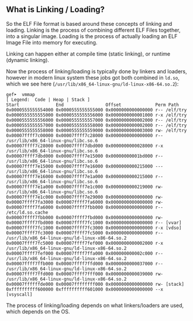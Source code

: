 ## What is Linking / Loading?

So the ELF File format is based around these concepts of linking and loading. Linking is the process of combining different ELF Files together, into a singular image. Loading is the process of actually loading an ELF Image File into memory for executing.

Linking can happen either at compile time (static linking), or runtime (dynamic linking).

Now the process of linking/loading is typically done by linkers and loaders, however in modern linux system these jobs got both combined in `ld.so`, which we see here (`/usr/lib/x86_64-linux-gnu/ld-linux-x86-64.so.2`):

```
gef➤  vmmap
[ Legend:  Code | Heap | Stack ]
Start              End                Offset             Perm Path
0x0000555555554000 0x0000555555555000 0x0000000000000000 r-- /elf/try
0x0000555555555000 0x0000555555556000 0x0000000000001000 r-x /elf/try
0x0000555555556000 0x0000555555557000 0x0000000000002000 r-- /elf/try
0x0000555555557000 0x0000555555558000 0x0000000000002000 r-- /elf/try
0x0000555555558000 0x0000555555559000 0x0000000000003000 rw- /elf/try
0x00007ffff7c00000 0x00007ffff7c28000 0x0000000000000000 r-- /usr/lib/x86_64-linux-gnu/libc.so.6
0x00007ffff7c28000 0x00007ffff7dbd000 0x0000000000028000 r-x /usr/lib/x86_64-linux-gnu/libc.so.6
0x00007ffff7dbd000 0x00007ffff7e15000 0x00000000001bd000 r-- /usr/lib/x86_64-linux-gnu/libc.so.6
0x00007ffff7e15000 0x00007ffff7e16000 0x0000000000215000 --- /usr/lib/x86_64-linux-gnu/libc.so.6
0x00007ffff7e16000 0x00007ffff7e1a000 0x0000000000215000 r-- /usr/lib/x86_64-linux-gnu/libc.so.6
0x00007ffff7e1a000 0x00007ffff7e1c000 0x0000000000219000 rw- /usr/lib/x86_64-linux-gnu/libc.so.6
0x00007ffff7e1c000 0x00007ffff7e29000 0x0000000000000000 rw- 
0x00007ffff7fa3000 0x00007ffff7fa6000 0x0000000000000000 rw- 
0x00007ffff7fa6000 0x00007ffff7fbb000 0x0000000000000000 r-- /etc/ld.so.cache
0x00007ffff7fbb000 0x00007ffff7fbd000 0x0000000000000000 rw- 
0x00007ffff7fbd000 0x00007ffff7fc1000 0x0000000000000000 r-- [vvar]
0x00007ffff7fc1000 0x00007ffff7fc3000 0x0000000000000000 r-x [vdso]
0x00007ffff7fc3000 0x00007ffff7fc5000 0x0000000000000000 r-- /usr/lib/x86_64-linux-gnu/ld-linux-x86-64.so.2
0x00007ffff7fc5000 0x00007ffff7fef000 0x0000000000002000 r-x /usr/lib/x86_64-linux-gnu/ld-linux-x86-64.so.2
0x00007ffff7fef000 0x00007ffff7ffa000 0x000000000002c000 r-- /usr/lib/x86_64-linux-gnu/ld-linux-x86-64.so.2
0x00007ffff7ffb000 0x00007ffff7ffd000 0x0000000000037000 r-- /usr/lib/x86_64-linux-gnu/ld-linux-x86-64.so.2
0x00007ffff7ffd000 0x00007ffff7fff000 0x0000000000039000 rw- /usr/lib/x86_64-linux-gnu/ld-linux-x86-64.so.2
0x00007ffffffde000 0x00007ffffffff000 0x0000000000000000 rw- [stack]
0xffffffffff600000 0xffffffffff601000 0x0000000000000000 --x [vsyscall]
```

The process of linking/loading depends on what linkers/loaders are used, which depends on the OS.
